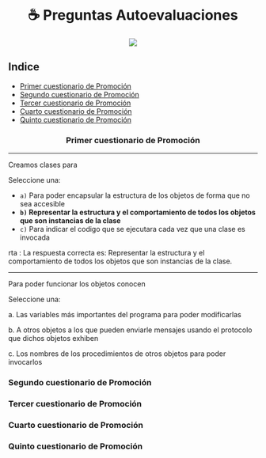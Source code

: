 <h1 align="center"> ☕ Preguntas Autoevaluaciones</h1>

<div align="center">
  <img src="https://media.giphy.com/media/555LNFtAGCaTC0tffa/giphy.gif"/>
 </div>

## Indice
- [Primer cuestionario de Promoción](#primer-cuestionario-de-promoción)
- [Segundo cuestionario de Promoción](#segundo-cuestionario-de-promoción)
- [Tercer cuestionario de Promoción](#tercer-cuestionario-de-promoción)
- [Cuarto cuestionario de Promoción](#cuarto-cuestionario-de-promoción)
- [Quinto cuestionario de Promoción](#quinto-cuestionario-de-promoción)

<div align="center">

### Primer cuestionario de Promoción

</div>

---

Creamos clases para

Seleccione una:

- `a)` Para poder encapsular la estructura de los objetos de forma que no sea accesible
- **`b)` Representar la estructura y el comportamiento de todos los objetos que son instancias de la clase**
- `c)` Para indicar el codigo que se ejecutara cada vez que una clase es invocada

rta : La respuesta correcta es: Representar la estructura y el comportamiento de todos los objetos que son instancias de la clase.

---

Para poder funcionar los objetos conocen

Seleccione una:

a.
Las variables más importantes del programa para poder modificarlas


b.
A otros objetos a los que pueden enviarle mensajes usando el protocolo que dichos objetos exhiben


c.
Los nombres de los procedimientos de otros objetos para poder invocarlos


### Segundo cuestionario de Promoción
### Tercer cuestionario de Promoción
### Cuarto cuestionario de Promoción
### Quinto cuestionario de Promoción